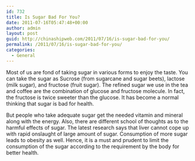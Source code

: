 ```yaml
---
id: 732
title: Is Sugar Bad For You?
date: 2011-07-16T05:47:48+00:00
author: admin
layout: post
guid: http://chinashipweb.com/2011/07/16/is-sugar-bad-for-you/
permalink: /2011/07/16/is-sugar-bad-for-you/
categories:
  - General
---
```

Most of us are fond of taking sugar in various forms to enjoy the taste. You can take the sugar as Sucrose (from sugarcane and sugar beets), lactose (milk sugar), and fructose (fruit sugar). The refined sugar we use in the tea and coffee are the combination of glucose and fructose molecule. In fact, the fructose is twice sweeter than the glucose. It has become a normal thinking that sugar is bad for health.

But people who take adequate sugar get the needed vitamin and mineral along with the energy. Also, there are different school of thoughts as to the harmful effects of sugar. The latest research says that liver cannot cope up with rapid onslaught of large amount of sugar. Consumption of more sugar leads to obesity as well. Hence, it is a must and prudent to limit the consumption of the sugar according to the requirement by the body for better health.